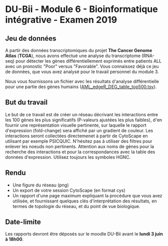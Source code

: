 # DU-Bii - Module 6 - Bioinformatique intégrative - Examen 2019

## Jeu de données

A partir des données transcriptomiques du projet **The Cancer Genome Atlas** (**TCGA**), nous avons effectué une analyse du transcriptome (RNA-seq) pour détecter les gènes différentiellement exprimés entre patients ALL avec un pronostic "Poor" versus "Favorable". Vous connaissez déjà ce jeu de données, que vous avez analysé pour le travail personnel du module 3. 

Nous vous fournissons un fichier avec les résultats d'analyse différentielle pour une partie des gènes humains ([AML_edgeR_DEG_table_top500.tsv](AML_edgeR_DEG_table_top500.tsv)). 


## But du travail

Le but de ce travail est de créer un réseau décrivant les interactions entre les 100 gènes les plus significatifs (P-valeurs ajustées les plus faibles), d'en fournir une représentation visuelle pertinente, sur laquelle le rapport d'expression (fold-change) sera affiché par un gradient de couleur. Les interactions seront collectées directemenet à partir de CytoScape en utilisant par exemple PSICQUIC. N'hésitez pas à utiliser des filtres pour enlever les noeuds non pertinents. Attention aux noms de gènes pour la recherche des interactions et pour la correspondances avec la table des données d'expression. Utilisez toujours les symboles HGNC.

## Rendu

- Une figure du réseau (png)
- Un export de votre session CytoScape (en format cys)
- Un rapport d'une page maximum expliquant la procédure que vous avez utilisée, et fournissant quelques clés d'interprétation des résultats, en termes de topologie du réseau, et du point de vue biologique. 

## Date-limite

Les rapports devront être déposés sur le moodle DU-Bii avant le **lundi 3 juin à 18h00**.


